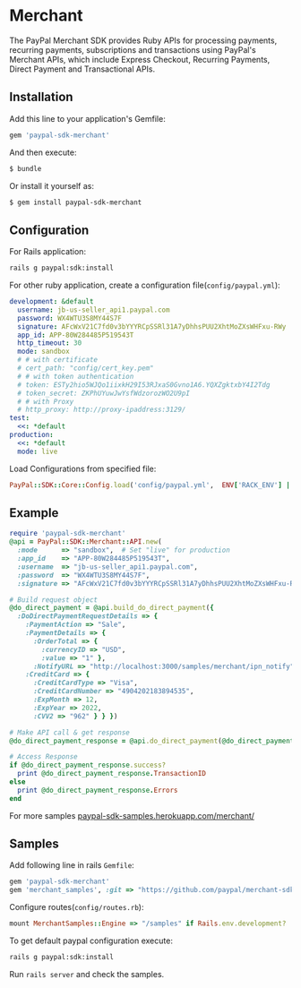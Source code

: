 # Merchant

The PayPal Merchant SDK provides Ruby APIs for processing payments, recurring payments, subscriptions and transactions using PayPal's Merchant APIs, which include Express Checkout, Recurring Payments, Direct Payment and Transactional APIs.

## Installation

Add this line to your application's Gemfile:

```ruby
gem 'paypal-sdk-merchant'
```

And then execute:

```sh
$ bundle
```

Or install it yourself as:

```sh
$ gem install paypal-sdk-merchant
```

## Configuration

For Rails application:

```sh
rails g paypal:sdk:install
```

For other ruby application, create a configuration file(`config/paypal.yml`):

```yaml
development: &default
  username: jb-us-seller_api1.paypal.com
  password: WX4WTU3S8MY44S7F
  signature: AFcWxV21C7fd0v3bYYYRCpSSRl31A7yDhhsPUU2XhtMoZXsWHFxu-RWy
  app_id: APP-80W284485P519543T
  http_timeout: 30
  mode: sandbox
  # # with certificate
  # cert_path: "config/cert_key.pem"
  # # with token authentication
  # token: ESTy2hio5WJQo1iixkH29I53RJxaS0Gvno1A6.YQXZgktxbY4I2Tdg
  # token_secret: ZKPhUYuwJwYsfWdzorozWO2U9pI
  # # with Proxy
  # http_proxy: http://proxy-ipaddress:3129/
test:
  <<: *default
production:
  <<: *default
  mode: live
```

Load Configurations from specified file:

```ruby
PayPal::SDK::Core::Config.load('config/paypal.yml',  ENV['RACK_ENV'] || 'development')
```

## Example

```ruby
require 'paypal-sdk-merchant'
@api = PayPal::SDK::Merchant::API.new(
  :mode      => "sandbox",  # Set "live" for production
  :app_id    => "APP-80W284485P519543T",
  :username  => "jb-us-seller_api1.paypal.com",
  :password  => "WX4WTU3S8MY44S7F",
  :signature => "AFcWxV21C7fd0v3bYYYRCpSSRl31A7yDhhsPUU2XhtMoZXsWHFxu-RWy" )

# Build request object
@do_direct_payment = @api.build_do_direct_payment({
  :DoDirectPaymentRequestDetails => {
    :PaymentAction => "Sale",
    :PaymentDetails => {
      :OrderTotal => {
        :currencyID => "USD",
        :value => "1" },
      :NotifyURL => "http://localhost:3000/samples/merchant/ipn_notify" },
    :CreditCard => {
      :CreditCardType => "Visa",
      :CreditCardNumber => "4904202183894535",
      :ExpMonth => 12,
      :ExpYear => 2022,
      :CVV2 => "962" } } })

# Make API call & get response
@do_direct_payment_response = @api.do_direct_payment(@do_direct_payment)

# Access Response
if @do_direct_payment_response.success?
  print @do_direct_payment_response.TransactionID
else
  print @do_direct_payment_response.Errors
end

```

For more samples [paypal-sdk-samples.herokuapp.com/merchant/](https://paypal-sdk-samples.herokuapp.com/merchant/)

## Samples

Add following line in rails `Gemfile`:

```ruby
gem 'paypal-sdk-merchant'
gem 'merchant_samples', :git => "https://github.com/paypal/merchant-sdk-ruby.git", :group => :development
```

Configure routes(`config/routes.rb`):

```ruby
mount MerchantSamples::Engine => "/samples" if Rails.env.development?
```

To get default paypal configuration execute:

```sh
rails g paypal:sdk:install
```

Run `rails server` and check the samples.

